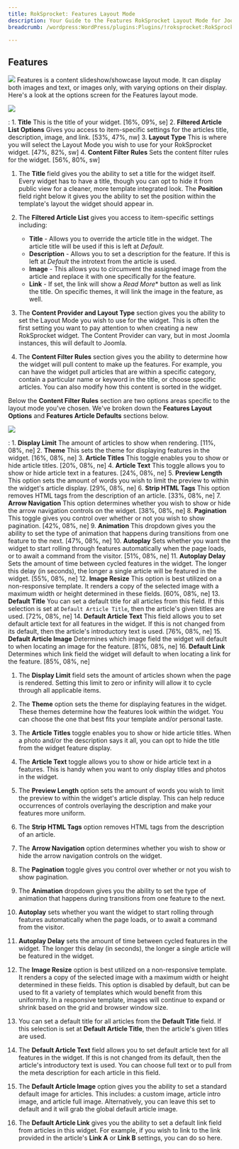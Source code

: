 ```yaml
---
title: RokSprocket: Features Layout Mode
description: Your Guide to the Features RokSprocket Layout Mode for Joomla
breadcrumb: /wordpress:WordPress/plugins:Plugins/!roksprocket:RokSprocket

---
```


Features
-----
![][features]
Features is a content slideshow/showcase layout mode. It can display both images and text, or images only, with varying options on their display. Here's a look at the options screen for the Features layout mode.

![][features1]

:   1. **Title** This is the title of your widget. [16%, 09%, se]
    2. **Filtered Article List Options** Gives you access to item-specific settings for the articles title, description, image, and link. [53%, 47%, nw]
    3. **Layout Type** This is where you will select the Layout Mode you wish to use for your RokSprocket widget. [47%, 82%, sw]
    4. **Content Filter Rules** Sets the content filter rules for the widget. [56%, 80%, sw]

1. The **Title** field gives you the ability to set a title for the widget itself. Every widget has to have a title, though you can opt to hide it from public view for a cleaner, more template integrated look. The **Position** field right below it gives you the ability to set the position within the template's layout the widget should appear in.

2. The **Filtered Article List** gives you access to item-specific settings including:

    * **Title** - Allows you to override the article title in the widget. The article title will be used if this is left at *Default*.
    * **Description** - Allows you to set a description for the feature. If this is left at *Default* the introtext from the article is used. 
    * **Image** - This allows you to circumvent the assigned image from the article and replace it with one specifically for the feature. 
    * **Link** - If set, the link will show a *Read More** button as well as link the title. On specific themes, it will link the image in the feature, as well.

3. The **Content Provider and Layout Type** section gives you the ability to set the Layout Mode you wish to use for the widget. This is often the first setting you want to pay attention to when creating a new RokSprocket widget. The Content Provider can vary, but in most Joomla instances, this will default to Joomla.

4. The **Content Filter Rules** section gives you the ability to determine how the widget will pull content to make up the features. For example, you can have the widget pull articles that are within a specific category, contain a particular name or keyword in the title, or choose specific articles. You can also modify how this content is sorted in the widget.

Below the **Content Filter Rules** section are two options areas specific to the layout mode you've chosen. We've broken down the **Features Layout Options** and **Features Article Defaults** sections below.

![][features_2]

:   1. **Display Limit** The amount of articles to show when rendering. [11%, 08%, ne]
    2. **Theme** This sets the theme for displaying features in the widget. [16%, 08%, ne]
    3. **Article Titles** This toggle enables you to show or hide article titles. [20%, 08%, ne]
    4. **Article Text** This toggle allows you to show or hide article text in a features. [24%, 08%, ne]
    5. **Preview Length** This option sets the amount of words you wish to limit the preview to within the widget's article display. [29%, 08%, ne]
    6. **Strip HTML Tags** This option removes HTML tags from the description of an article. [33%, 08%, ne]
    7. **Arrow Navigation** This option determines whether you wish to show or hide the arrow navigation controls on the widget. [38%, 08%, ne]
    8. **Pagination** This toggle gives you control over whether or not you wish to show pagination. [42%, 08%, ne]
    9. **Animation**  This dropdown gives you the ability to set the type of animation that happens during transitions from one feature to the next. [47%, 08%, ne]
    10. **Autoplay** Sets whether you want the widget to start rolling through features automatically when the page loads, or to await a command from the visitor. [51%, 08%, ne]
    11. **Autoplay Delay** Sets the amount of time between cycled features in the widget. The longer this delay (in seconds), the longer a single article will be featured in the widget. [55%, 08%, ne]
    12. **Image Resize** This option is best utilized on a non-responsive template. It renders a copy of the selected image with a maximum width or height determined in these fields. [60%, 08%, ne]
    13. **Default Title** You can set a default title for all articles from this field. If this selection is set at `Default Article Title`, then the article's given titles are used. [72%, 08%, ne]
    14. **Default Article Text** This field allows you to set default article text for all features in the widget. If this is not changed from its default, then the article's introductory text is used. [76%, 08%, ne]
    15. **Default Article Image** Determines which image field the widget will default to when locating an image for the feature. [81%, 08%, ne]
    16. **Default Link** Determines which link field the widget will default to when locating a link for the feature. [85%, 08%, ne]

1. The **Display Limit** field sets the amount of articles shown when the page is rendered.  Setting this limit to zero or infinity will allow it to cycle through all applicable items.

2. The **Theme** option sets the theme for displaying features in the widget. These themes determine how the features look within the widget. You can choose the one that best fits your template and/or personal taste.

3. The **Article Titles** toggle enables you to show or hide article titles. When a photo and/or the description says it all, you can opt to hide the title from the widget feature display.

4.  The **Article Text** toggle allows you to show or hide article text in a features. This is handy when you want to only display titles and photos in the widget. 

5.  The **Preview Length** option sets the amount of words you wish to limit the preview to within the widget's article display. This can help reduce occurrences of controls overlaying the description and make your features more uniform.

6. The **Strip HTML Tags** option removes HTML tags from the description of an article.

7.  The **Arrow Navigation** option determines whether you wish to show or hide the arrow navigation controls on the widget.

8. The **Pagination** toggle gives you control over whether or not you wish to show pagination.

9.  The **Animation** dropdown gives you the ability to set the type of animation that happens during transitions from one feature to the next.

10.  **Autoplay** sets whether you want the widget to start rolling through features automatically when the page loads, or to await a command from the visitor.

11.  **Autoplay Delay** sets the amount of time between cycled features in the widget. The longer this delay (in seconds), the longer a single article will be featured in the widget.

12.  The **Image Resize** option is best utilized on a non-responsive template. It renders a copy of the selected image with a maximum width or height determined in these fields. This option is disabled by default, but can be used to fit a variety of templates which would benefit from this uniformity. In a responsive template, images will continue to expand or shrink based on the grid and browser window size.

13.  You can set a default title for all articles from the **Default Title** field. If this selection is set at **Default Article Title**, then the article's given titles are used. 

14. The **Default Article Text** field allows you to set default article text for all features in the widget. If this is not changed from its default, then the article's introductory text is used. You can choose full text or to pull from the meta description for each article in this field.

15. The **Default Article Image** option gives you the ability to set a standard default image for articles. This includes: a custom image, article intro image, and article full image. Alternatively, you can leave this set to default and it will grab the global default article image.

16. The **Default Article Link** gives you the ability to set a default link field from articles in this widget. For example, if you wish to link to the link provided in the article's **Link A** or **Link B** settings, you can do so here.

[features]: assets/features.png
[features_link]: features_mode.md
[features_1]: assets/features_1.png
[features_2]: assets/features_2.png
[features1]: assets/wp_roksprocket_features_1.png